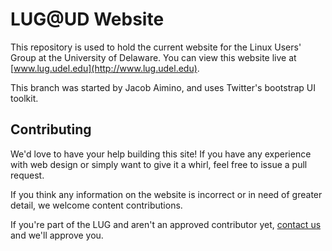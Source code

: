 # LUG@UD Website

This repository is used to hold the current website for the Linux Users' Group at the University of Delaware.
You can view this website live at [www.lug.udel.edu](http://www.lug.udel.edu).

This branch was started by Jacob Aimino, and uses Twitter's bootstrap UI toolkit.

## Contributing

We'd love to have your help building this site! If you have any experience with web design or simply want to give it a whirl, feel free to issue a pull request. 

If you think any information on the website is incorrect or in need of greater detail, we welcome content contributions.

If you're part of the LUG and aren't an approved contributor yet, [contact us](http://lug.udel.edu/contact.php) and we'll approve you.
